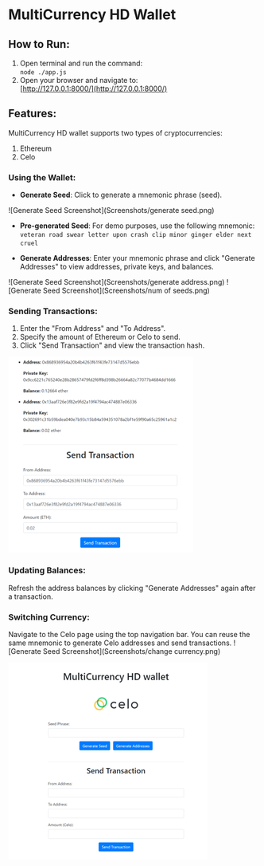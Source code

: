 # MultiCurrency HD Wallet

## How to Run:
1. Open terminal and run the command:  
   `node ./app.js`
2. Open your browser and navigate to:  
   [http://127.0.0.1:8000/](http://127.0.0.1:8000/)

## Features:
MultiCurrency HD wallet supports two types of cryptocurrencies:
1. Ethereum
2. Celo

### Using the Wallet:
- **Generate Seed**: Click to generate a mnemonic phrase (seed).

![Generate Seed Screenshot](Screenshots/generate seed.png)

- **Pre-generated Seed**: For demo purposes, use the following mnemonic:  
  `veteran road swear letter upon crash clip minor ginger elder next cruel`

- **Generate Addresses**: Enter your mnemonic phrase and click "Generate Addresses" to view addresses, private keys, and balances.

![Generate Seed Screenshot](Screenshots/generate address.png)
![Generate Seed Screenshot](Screenshots/num of seeds.png)


### Sending Transactions:
1. Enter the "From Address" and "To Address".
2. Specify the amount of Ethereum or Celo to send.
3. Click "Send Transaction" and view the transaction hash.

![Generate Seed Screenshot](Screenshots/send.png)

### Updating Balances:
Refresh the address balances by clicking "Generate Addresses" again after a transaction.

### Switching Currency:
Navigate to the Celo page using the top navigation bar. You can reuse the same mnemonic to generate Celo addresses and send transactions.
![Generate Seed Screenshot](Screenshots/change currency.png)

![Generate Seed Screenshot](Screenshots/celo.png)

